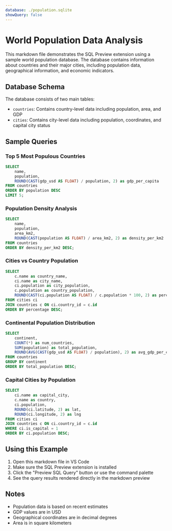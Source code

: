 ```yaml
---
database: ./population.sqlite
showQuery: false
---
```


# World Population Data Analysis

This markdown file demonstrates the SQL Preview extension using a sample world population database. The database contains information about countries and their major cities, including population data, geographical information, and economic indicators.

## Database Schema

The database consists of two main tables:
- `countries`: Contains country-level data including population, area, and GDP
- `cities`: Contains city-level data including population, coordinates, and capital city status

## Sample Queries

### Top 5 Most Populous Countries

```sql
SELECT 
    name,
    population,
    ROUND(CAST(gdp_usd AS FLOAT) / population, 2) as gdp_per_capita
FROM countries 
ORDER BY population DESC 
LIMIT 5;
```

### Population Density Analysis

```sql
SELECT 
    name,
    population,
    area_km2,
    ROUND(CAST(population AS FLOAT) / area_km2, 2) as density_per_km2
FROM countries 
ORDER BY density_per_km2 DESC;
```

### Cities vs Country Population

```sql
SELECT 
    c.name as country_name,
    ci.name as city_name,
    ci.population as city_population,
    c.population as country_population,
    ROUND(CAST(ci.population AS FLOAT) / c.population * 100, 2) as percentage
FROM cities ci
JOIN countries c ON ci.country_id = c.id
ORDER BY percentage DESC;
```

### Continental Population Distribution

```sql
SELECT 
    continent,
    COUNT(*) as num_countries,
    SUM(population) as total_population,
    ROUND(AVG(CAST(gdp_usd AS FLOAT) / population), 2) as avg_gdp_per_capita
FROM countries
GROUP BY continent
ORDER BY total_population DESC;
```

### Capital Cities by Population

```sql
SELECT 
    ci.name as capital_city,
    c.name as country,
    ci.population,
    ROUND(ci.latitude, 2) as lat,
    ROUND(ci.longitude, 2) as lng
FROM cities ci
JOIN countries c ON ci.country_id = c.id
WHERE ci.is_capital = 1
ORDER BY ci.population DESC;
```

## Using this Example

1. Open this markdown file in VS Code
2. Make sure the SQL Preview extension is installed
3. Click the "Preview SQL Query" button or use the command palette
4. See the query results rendered directly in the markdown preview

## Notes

- Population data is based on recent estimates
- GDP values are in USD
- Geographical coordinates are in decimal degrees
- Area is in square kilometers
